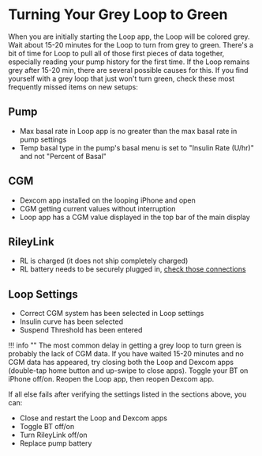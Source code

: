 # Turning Your Grey Loop to Green

When you are initially starting the Loop app, the Loop will be colored grey.
Wait about 15-20 minutes for the Loop to turn from grey to green. There's a bit
of time for Loop to pull all of those first pieces of data together, especially
reading your pump history for the first time. If the Loop remains grey after
15-20 min, there are several possible causes for this. If you find yourself with
a grey loop that just won't turn green, check these most frequently missed items
on new setups:

## Pump

- Max basal rate in Loop app is no greater than the max basal rate in pump
  settings
- Temp basal type in the pump's basal menu is set to "Insulin Rate (U/hr)" and
  not "Percent of Basal"

## CGM

- Dexcom app installed on the looping iPhone and open
- CGM getting current values without interruption
- Loop app has a CGM value displayed in the top bar of the main display

## RileyLink

- RL is charged (it does not ship completely charged)
- RL battery needs to be securely plugged in,
  [check those connections](https://loopkit.github.io/loopdocs/setup/requirements/rileylink/#assembling-rl)

## Loop Settings

- Correct CGM system has been selected in Loop settings
- Insulin curve has been selected
- Suspend Threshold has been entered

!!! info "" The most common delay in getting a grey loop to turn green is
probably the lack of CGM data. If you have waited 15-20 minutes and no CGM data
has appeared, try closing both the Loop and Dexcom apps (double-tap home button
and up-swipe to close apps). Toggle your BT on iPhone off/on. Reopen the Loop
app, then reopen Dexcom app.

If all else fails after verifying the settings listed in the sections above, you
can:

- Close and restart the Loop and Dexcom apps
- Toggle BT off/on
- Turn RileyLink off/on
- Replace pump battery
